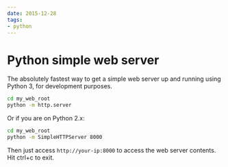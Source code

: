 ```yaml
---
date: 2015-12-28
tags:
- python
---
```


# Python simple web server

The absolutely fastest way to get a simple web server up and running using
Python 3, for development purposes.

```bash
cd my_web_root
python -m http.server
```

Or if you are on Python 2.x:

```bash
cd my_web_root
python -m SimpleHTTPServer 8000
```

Then just access `http://your-ip:8000` to access the web server contents. Hit ctrl+c to exit.